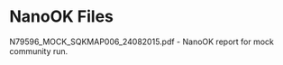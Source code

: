 NanoOK Files
============

N79596_MOCK_SQKMAP006_24082015.pdf - NanoOK report for mock community run.
